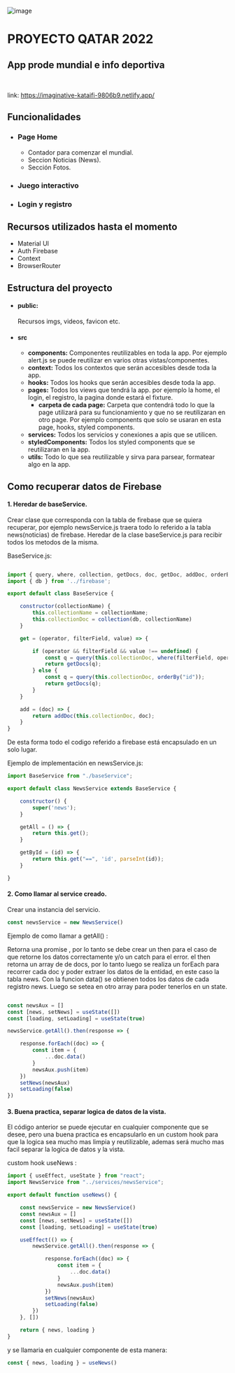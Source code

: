 ![image](https://user-images.githubusercontent.com/90891726/170180108-19cec801-e76c-427b-a3c3-fce7f86573f4.png)

# PROYECTO QATAR 2022 
## App prode mundial e info deportiva
<br>

link: https://imaginative-kataifi-9806b9.netlify.app/
## Funcionalidades
* ### Page Home
	* Contador para comenzar el mundial.
	* Seccion Noticias (News). 	
	* Sección Fotos.
* ### Juego interactivo
* ### Login y registro

## Recursos utilizados hasta el momento

* Material UI
* Auth Firebase
* Context
* BrowserRouter

## Estructura del proyecto

* #### public: 
	Recursos imgs, videos, favicon etc.
* #### src
	* <strong>components:</strong> Componentes reutilizables en toda la app. Por ejemplo alert.js se puede reutilizar en varios otras 			vistas/componentes.
	* <strong>context:</strong> Todos los contextos que serán accesibles desde toda la app.
	* <strong>hooks:</strong> Todos los hooks que serán accesibles desde toda la app. 
	* <strong>pages:</strong> Todos los views que tendrá la app. por ejemplo la home, el login, el registro, la pagina donde estará el fixture.
		* <strong>carpeta de cada page:</strong> Carpeta que contendrá todo lo que la page utilizará para su funcionamiento y que no se reutilizaran en otro page. Por ejemplo components que solo se usaran en esta page, hooks, styled components.
	* <strong>services:</strong> Todos los servicios y conexiones a apis que se utilicen.
	* <strong>styledComponents:</strong> Todos los styled components que se reutilizaran en la app.
	* <strong>utils:</strong> Todo lo que sea reutilizable y sirva para parsear, formatear algo en la app.

## Como recuperar datos de Firebase 

#### 1. Heredar de baseService.
Crear clase que corresponda con la tabla de firebase que se quiera recuperar, por ejemplo newsService.js traera todo lo referido a la tabla news(noticias) de firebase. Heredar de la clase baseService.js para recibir todos los metodos de la misma. 

BaseService.js:

```javascript

import { query, where, collection, getDocs, doc, getDoc, addDoc, orderBy } from 'firebase/firestore';
import { db } from '../firebase';

export default class BaseService {

	constructor(collectionName) {
		this.collectionName = collectionName;
		this.collectionDoc = collection(db, collectionName)
	}

	get = (operator, filterField, value) => {

		if (operator && filterField && value !== undefined) {
			const q = query(this.collectionDoc, where(filterField, operator, value), orderBy("id"));
			return getDocs(q);
		} else {
			const q = query(this.collectionDoc, orderBy("id"));
			return getDocs(q);
		}
	}

	add = (doc) => {
		return addDoc(this.collectionDoc, doc);
	}
}
```
De esta forma todo el codigo referido a firebase está encapsulado en un solo lugar.

Ejemplo de implementación en newsService.js:
```javascript
import BaseService from "./baseService";

export default class NewsService extends BaseService {

	constructor() {
		super('news');
	}

	getAll = () => {
		return this.get();
	}

	getById = (id) => {
		return this.get("==", 'id', parseInt(id));
	}

}
```

#### 2. Como llamar al service creado.

Crear una instancia del servicio.
	
```javascript
const newsService = new NewsService()
```

Ejemplo de como llamar a getAll() :

Retorna una promise , por lo tanto se debe crear un then para el caso de que retorne los datos correctamente y/o un catch para el error.
el then retorna un array de de docs, por lo tanto luego se realiza un forEach para recorrer cada doc y poder extraer los datos de la entidad, en este caso la tabla news. Con la funcion data() se obtienen todos los datos de cada registro news. Luego se setea en otro array para poder tenerlos en un state.
  
```javascript

const newsAux = []
const [news, setNews] = useState([])
const [loading, setLoading] = useState(true)

newsService.getAll().then(response => {

	response.forEach((doc) => {
		const item = {
			...doc.data()
		}
		newsAux.push(item)
	})
	setNews(newsAux)
	setLoading(false)
}) 
```

#### 3. Buena practica, separar logica de datos de la vista.
 El código anterior se puede ejecutar en cualquier componente que se desee, pero una buena practica es encapsularlo en un custom hook para que la logica sea mucho mas limpia y reutilizable, ademas será mucho mas facil separar la logica de datos y la vista.
 
custom hook useNews : 
```javascript
import { useEffect, useState } from "react";
import NewsService from "../services/newsService";

export default function useNews() {

	const newsService = new NewsService()
	const newsAux = []
	const [news, setNews] = useState([])
	const [loading, setLoading] = useState(true)

	useEffect(() => {
		newsService.getAll().then(response => {

			response.forEach((doc) => {
				const item = {
					...doc.data()
				}
				newsAux.push(item)
			})
			setNews(newsAux)
			setLoading(false)
		})
	}, [])

	return { news, loading }
}
```

y se llamaria en cualquier componente de esta manera:
```javascript
const { news, loading } = useNews()
```